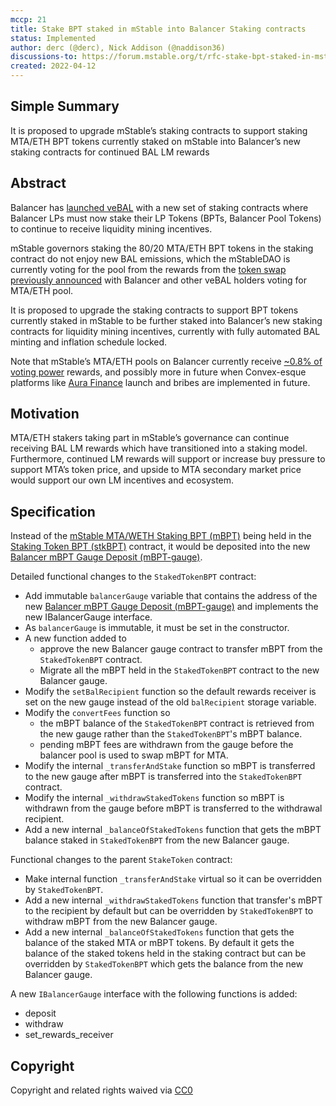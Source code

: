 ```yaml
---
mccp: 21
title: Stake BPT staked in mStable into Balancer Staking contracts
status: Implemented
author: derc (@derc), Nick Addison (@naddison36)
discussions-to: https://forum.mstable.org/t/rfc-stake-bpt-staked-in-mstable-into-balancer-staking-contracts/
created: 2022-04-12
---
```


## Simple Summary

It is proposed to upgrade mStable’s staking contracts to support staking MTA/ETH BPT tokens currently staked on mStable into Balancer’s new staking contracts for continued BAL LM rewards

## Abstract

Balancer has [launched veBAL](https://medium.com/balancer-protocol/vebal-is-live-aeda1ae13e20) with a new set of staking contracts where Balancer LPs must now stake their LP Tokens (BPTs, Balancer Pool Tokens) to continue to receive liquidity mining incentives.

mStable governors staking the 80/20 MTA/ETH BPT tokens in the staking contract do not enjoy new BAL emissions, which the mStableDAO is currently voting for the pool from the rewards from the [token swap previously announced](https://medium.com/balancer-protocol/mstable-and-balancer-dao-announce-treasury-swap-e0b031b2387d) with Balancer and other veBAL holders voting for MTA/ETH pool.

It is proposed to upgrade the staking contracts to support BPT tokens currently staked in mStable to be further staked into Balancer’s new staking contracts for liquidity mining incentives, currently with fully automated BAL minting and inflation schedule locked.

Note that mStable’s MTA/ETH pools on Balancer currently receive [~0.8% of voting power](https://app.balancer.fi/#/vebal) rewards, and possibly more in future when Convex-esque platforms like [Aura Finance](https://forum.balancer.fi/t/proposal-allowlist-aura-finance-in-balancer-votingescrow/2708) launch and bribes are implemented in future.

## Motivation

MTA/ETH stakers taking part in mStable’s governance can continue receiving BAL LM rewards which have transitioned into a staking model. Furthermore, continued LM rewards will support or increase buy pressure to support MTA’s token price, and upside to MTA secondary market price would support our own LM incentives and ecosystem.

## Specification

Instead of the [mStable MTA/WETH Staking BPT (mBPT)](https://etherscan.io/address/0xe2469f47ab58cf9cf59f9822e3c5de4950a41c49) being held in the [Staking Token BPT (stkBPT)](https://etherscan.io/address/0xeFbe22085D9f29863Cfb77EEd16d3cC0D927b011) contract, it would be deposited into the new [Balancer mBPT Gauge Deposit (mBPT-gauge)](https://etherscan.io/address/0xbec2d02008dc64a6ad519471048cf3d3af5ca0c5).

Detailed functional changes to the `StakedTokenBPT` contract:

- Add immutable `balancerGauge` variable that contains the address of the new [Balancer mBPT Gauge Deposit (mBPT-gauge)](https://etherscan.io/address/0xbec2d02008dc64a6ad519471048cf3d3af5ca0c5) and implements the new IBalancerGauge interface.
- As `balancerGauge` is immutable, it must be set in the constructor.
- A new function added to
  - approve the new Balancer gauge contract to transfer mBPT from the `StakedTokenBPT` contract.
  - Migrate all the mBPT held in the `StakedTokenBPT` contract to the new Balancer gauge.
- Modify the `setBalRecipient` function so the default rewards receiver is set on the new gauge instead of the old `balRecipient` storage variable.
- Modify the `convertFees` function so
  - the mBPT balance of the `StakedTokenBPT` contract is retrieved from the new gauge rather than the `StakedTokenBPT`'s mBPT balance.
  - pending mBPT fees are withdrawn from the gauge before the balancer pool is used to swap mBPT for MTA.
- Modify the internal `_transferAndStake` function so mBPT is transferred to the new gauge after mBPT is transferred into the `StakedTokenBPT` contract.
- Modify the internal `_withdrawStakedTokens` function so mBPT is withdrawn from the gauge before mBPT is transferred to the withdrawal recipient.
- Add a new internal `_balanceOfStakedTokens` function that gets the mBPT balance staked in `StakedTokenBPT` from the new Balancer gauge.

Functional changes to the parent `StakeToken` contract:

- Make internal function `_transferAndStake` virtual so it can be overridden by `StakedTokenBPT`.
- Add a new internal `_withdrawStakedTokens` function that transfer's mBPT to the recipient by default but can be overridden by `StakedTokenBPT` to withdraw mBPT from the new Balancer gauge.
- Add a new internal `_balanceOfStakedTokens` function that
  gets the balance of the staked MTA or mBPT tokens. By default it gets
  the balance of the staked tokens held in the staking contract but can be overridden by `StakedTokenBPT` which gets the balance from the new Balancer gauge.

A new `IBalancerGauge` interface with the following functions is added:

- deposit
- withdraw
- set_rewards_receiver

## Copyright

Copyright and related rights waived via [CC0](https://creativecommons.org/publicdomain/zero/1.0/)
